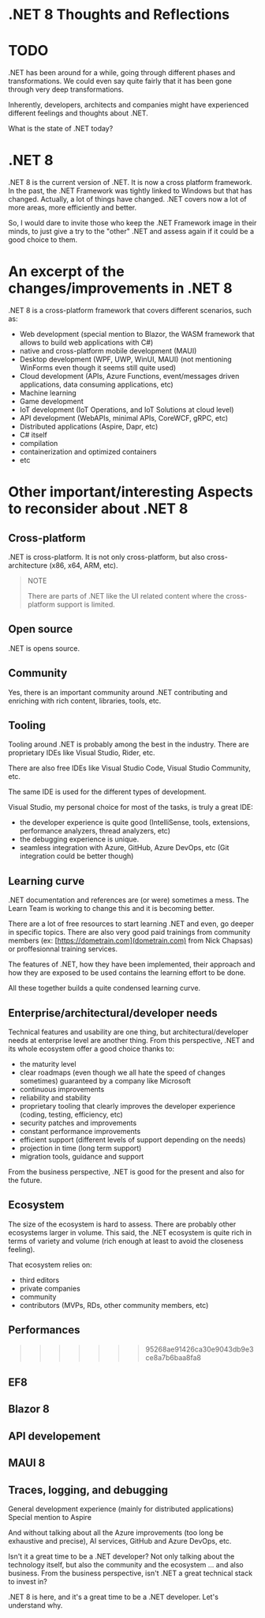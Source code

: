 # .NET 8 Thoughts and Reflections
# TODO

.NET has been around for a while, going through different phases and transformations.
We could even say quite fairly that it has been gone through very deep transformations.

Inherently, developers, architects and companies might have experienced different feelings and thoughts about .NET.

What is the state of .NET today?

# .NET 8

.NET 8 is the current version of .NET.
It is now a cross platform framework. In the past, the .NET Framework was tightly linked to Windows but that has changed.
Actually, a lot of things have changed. .NET covers now a lot of more areas, more efficiently and better.

So, I would dare to invite those who keep the .NET Framework image in their minds, to just give a try to the "other" .NET and assess again if it could be a good choice to them.


# An excerpt of the changes/improvements in .NET 8

.NET 8 is a cross-platform framework that covers different scenarios, such as:
 - Web development (special mention to Blazor, the WASM framework that allows to build web applications with C#)
 - native and cross-platform mobile development (MAUI)
 - Desktop development (WPF, UWP, WinUI, MAUI) (not mentioning WinForms even though it seems still quite used)
 - Cloud development (APIs, Azure Functions, event/messages driven applications, data consuming applications, etc)
 - Machine learning
 - Game development
 - IoT development (IoT Operations, and IoT Solutions at cloud level)
 - API development (WebAPIs, minimal APIs, CoreWCF, gRPC, etc)
 - Distributed applications (Aspire, Dapr, etc)
 - C# itself
 - compilation
 - containerization and optimized containers
 - etc


# Other important/interesting Aspects to reconsider about .NET 8

## Cross-platform

.NET is cross-platform. It is not only cross-platform, but also cross-architecture (x86, x64, ARM, etc).

> NOTE
> 
> There are parts of .NET like the UI related content where the cross-platform support is limited.

## Open source

.NET is opens source.

## Community

Yes, there is an important community around .NET contributing and enriching with rich content, libraries, tools, etc.

## Tooling

Tooling around .NET is probably among the best in the industry.
There are proprietary IDEs like Visual Studio, Rider, etc.

There are also free IDEs like Visual Studio Code, Visual Studio Community, etc.

The same IDE is used for the different types of development.

Visual Studio, my personal choice for most of the tasks, is truly a great IDE:
 - the developer experience is quite good (IntelliSense, tools, extensions, performance analyzers, thread analyzers, etc)
 - the debugging experience is unique.
 - seamless integration with Azure, GitHub, Azure DevOps, etc (Git integration could be better though)
 

## Learning curve

.NET documentation and references are (or were) sometimes a mess.
The Learn Team is working to change this and it is becoming better.

There are a lot of free resources to start learning .NET and even, go deeper in specific topics.
There are also very good paid trainings from community members (ex: [https://dometrain.com](dometrain.com) from Nick Chapsas) or proffesionnal training services.

The features of .NET, how they have been implemented, their approach and how they are exposed to be used contains the learning effort to be done.

All these together builds a quite condensed learning curve.


## Enterprise/architectural/developer needs

Technical features and usability are one thing, but architectural/developer needs at enterprise level are another thing.
From this perspective, .NET and its whole ecosystem offer a good choice thanks to:
 - the maturity level
 - clear roadmaps (even though we all hate the speed of changes sometimes) guaranteed by a company like Microsoft
 - continuous improvements
 - reliability and stability
 - proprietary tooling that clearly improves the developer experience (coding, testing, efficiency, etc)
 - security patches and improvements
 - constant performance improvements
 - efficient support (different levels of support depending on the needs)
 - projection in time (long term support)
 - migration tools, guidance and support
 
 From the business perspective, .NET is good for the present and also for the future.


## Ecosystem

The size of the ecosystem is hard to assess. There are probably other ecosystems larger in volume.
This said, the .NET ecosystem is quite rich in terms of variety and volume (rich enough at least to avoid the closeness feeling).

That ecosystem relies on:
 - third editors
 - private companies
 - community
 - contributors (MVPs, RDs, other community members, etc)


## Performances
>>>>>>> 95268ae91426ca30e9043db9e3ce8a7b6baa8fa8



## EF8



## Blazor 8



## API developement



## MAUI 8



## Traces, logging, and debugging

General development experience (mainly for distributed applications)
Special mention to Aspire

And without talking about all the Azure improvements (too long be exhaustive and precise), AI services, GitHub and Azure DevOps, etc.

Isn't it a great time to be a .NET developer?
Not only talking about the technology itself, but also the community and the ecosystem ... and also business.
From the business perspective, isn't .NET a great technical stack to invest in?


.NET 8 is here, and it's a great time to be a .NET developer.
Let's understand why.
